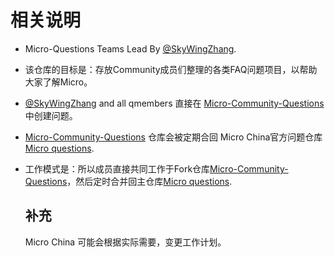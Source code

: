   
# 相关说明

+ Micro-Questions Teams Lead By [@SkyWingZhang](https://github.com/SkyWingZhang).

+ 该仓库的目标是：存放Community成员们整理的各类FAQ问题项目，以帮助大家了解Micro。
  
+ [@SkyWingZhang](https://github.com/SkyWingZhang) and all qmembers 直接在 [Micro-Community-Questions](https://github.com/micro-community/questions)中创建问题。

+ [Micro-Community-Questions](https://github.com/micro-community/questions) 仓库会被定期合回 Micro China官方问题仓库[Micro questions](https://github.com/micro-in-cn/questions).

+ 工作模式是：所以成员直接共同工作于Fork仓库[Micro-Community-Questions](https://github.com/micro-community/questions)，然后定时合并回主仓库[Micro questions](https://github.com/micro-in-cn/questions).
  
  
  ## 补充 
  
  Micro China 可能会根据实际需要，变更工作计划。
